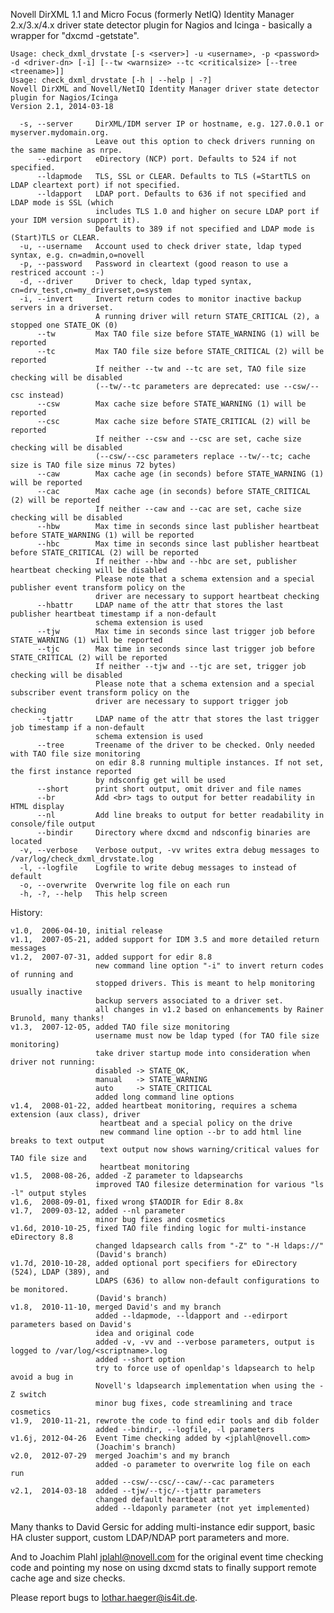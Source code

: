Novell DirXML 1.1 and Micro Focus (formerly NetIQ) Identity Manager 2.x/3.x/4.x driver state detector plugin for Nagios and Icinga - basically a wrapper for "dxcmd -getstate".


    Usage: check_dxml_drvstate [-s <server>] -u <username>, -p <password> -d <driver-dn> [-i] [--tw <warnsize> --tc <criticalsize> [--tree <treename>]]
    Usage: check_dxml_drvstate [-h | --help | -?]
    Novell DirXML and Novell/NetIQ Identity Manager driver state detector plugin for Nagios/Icinga
    Version 2.1, 2014-03-18
    
      -s, --server     DirXML/IDM server IP or hostname, e.g. 127.0.0.1 or myserver.mydomain.org.
                       Leave out this option to check drivers running on the same machine as nrpe.
          --edirport   eDirectory (NCP) port. Defaults to 524 if not specified.
          --ldapmode   TLS, SSL or CLEAR. Defaults to TLS (=StartTLS on LDAP cleartext port) if not specified.
          --ldapport   LDAP port. Defaults to 636 if not specified and LDAP mode is SSL (which 
                       includes TLS 1.0 and higher on secure LDAP port if your IDM version support it).
                       Defaults to 389 if not specified and LDAP mode is (Start)TLS or CLEAR.
      -u, --username   Account used to check driver state, ldap typed syntax, e.g. cn=admin,o=novell
      -p, --password   Password in cleartext (good reason to use a restriced account :-)
      -d, --driver     Driver to check, ldap typed syntax, cn=drv_test,cn=my_driverset,o=system
      -i, --invert     Invert return codes to monitor inactive backup servers in a driverset.
                       A running driver will return STATE_CRITICAL (2), a stopped one STATE_OK (0)
          --tw         Max TAO file size before STATE_WARNING (1) will be reported
          --tc         Max TAO file size before STATE_CRITICAL (2) will be reported
                       If neither --tw and --tc are set, TAO file size checking will be disabled
                       (--tw/--tc parameters are deprecated: use --csw/--csc instead)
          --csw        Max cache size before STATE_WARNING (1) will be reported
          --csc        Max cache size before STATE_CRITICAL (2) will be reported
                       If neither --csw and --csc are set, cache size checking will be disabled
                       (--csw/--csc parameters replace --tw/--tc; cache size is TAO file size minus 72 bytes)
          --caw        Max cache age (in seconds) before STATE_WARNING (1) will be reported
          --cac        Max cache age (in seconds) before STATE_CRITICAL (2) will be reported
                       If neither --caw and --cac are set, cache size checking will be disabled
          --hbw        Max time in seconds since last publisher heartbeat before STATE_WARNING (1) will be reported
          --hbc        Max time in seconds since last publisher heartbeat before STATE_CRITICAL (2) will be reported
                       If neither --hbw and --hbc are set, publisher heartbeat checking will be disabled
                       Please note that a schema extension and a special publisher event transform policy on the
                       driver are necessary to support heartbeat checking
          --hbattr     LDAP name of the attr that stores the last publisher heartbeat timestamp if a non-default
                       schema extension is used
          --tjw        Max time in seconds since last trigger job before STATE_WARNING (1) will be reported
          --tjc        Max time in seconds since last trigger job before STATE_CRITICAL (2) will be reported
                       If neither --tjw and --tjc are set, trigger job checking will be disabled
                       Please note that a schema extension and a special subscriber event transform policy on the
                       driver are necessary to support trigger job checking
          --tjattr     LDAP name of the attr that stores the last trigger job timestamp if a non-default
                       schema extension is used
          --tree       Treename of the driver to be checked. Only needed with TAO file size monitoring
                       on edir 8.8 running multiple instances. If not set, the first instance reported
                       by ndsconfig get will be used
          --short      print short output, omit driver and file names
          --br         Add <br> tags to output for better readability in HTML display
          --nl         Add line breaks to output for better readability in console/file output
          --bindir     Directory where dxcmd and ndsconfig binaries are located
      -v, --verbose    Verbose output, -vv writes extra debug messages to /var/log/check_dxml_drvstate.log
      -l, --logfile    Logfile to write debug messages to instead of default
      -o, --overwrite  Overwrite log file on each run
      -h, -?, --help   This help screen

History:

    v1.0,  2006-04-10, initial release
    v1.1,  2007-05-21, added support for IDM 3.5 and more detailed return messages
    v1.2,  2007-07-31, added support for edir 8.8
                       new command line option "-i" to invert return codes of running and
                       stopped drivers. This is meant to help monitoring usually inactive
                       backup servers associated to a driver set.
                       all changes in v1.2 based on enhancements by Rainer Brunold, many thanks!
    v1.3,  2007-12-05, added TAO file size monitoring
                       username must now be ldap typed (for TAO file size monitoring)
                       take driver startup mode into consideration when driver not running:
                       disabled -> STATE_OK,
                       manual   -> STATE_WARNING
                       auto     -> STATE_CRITICAL
                       added long command line options
    v1.4,  2008-01-22, added heartbeat monitoring, requires a schema extension (aux class), driver
                        heartbeat and a special policy on the drive
                        new command line option --br to add html line breaks to text output
                        text output now shows warning/critical values for TAO file size and
                        heartbeat monitoring
    v1.5,  2008-08-26, added -Z parameter to ldapsearchs
                       improved TAO filesize determination for various "ls -l" output styles
    v1.6,  2008-09-01, fixed wrong $TAODIR for Edir 8.8x
    v1.7,  2009-03-12, added --nl parameter
                       minor bug fixes and cosmetics
    v1.6d, 2010-10-25, fixed TAO file finding logic for multi-instance eDirectory 8.8
                       changed ldapsearch calls from "-Z" to "-H ldaps://"
                       (David's branch)
    v1.7d, 2010-10-28, added optional port specifiers for eDirectory (524), LDAP (389), and
                       LDAPS (636) to allow non-default configurations to be monitored.
                       (David's branch)
    v1.8,  2010-11-10, merged David's and my branch
                       added --ldapmode, --ldapport and --edirport parameters based on David's
                       idea and original code
                       added -v, -vv and --verbose parameters, output is logged to /var/log/<scriptname>.log
                       added --short option
                       try to force use of openldap's ldapsearch to help avoid a bug in
                       Novell's ldapsearch implementation when using the -Z switch
                       minor bug fixes, code streamlining and trace cosmetics
    v1.9,  2010-11-21, rewrote the code to find edir tools and dib folder
                       added --bindir, --logfile, -l parameters
    v1.6j, 2012-04-26  Event Time checking added by <jplahl@novell.com>
                       (Joachim's branch)
    v2.0,  2012-07-29  merged Joachim's and my branch
                       added -o parameter to overwrite log file on each run
                       added --csw/--csc/--caw/--cac parameters
    v2.1,  2014-03-18  added --tjw/--tjc/--tjattr parameters
                       changed default heartbeat attr
                       added --ldaponly parameter (not yet implemented) 

Many thanks to David Gersic for adding multi-instance edir support, basic HA cluster support, custom LDAP/NDAP port parameters and more.

And to Joachim Plahl <jplahl@novell.com> for the original event time checking code and pointing my nose on using dxcmd stats to finally support remote cache age and size checks.

Please report bugs to <lothar.haeger@is4it.de>.
